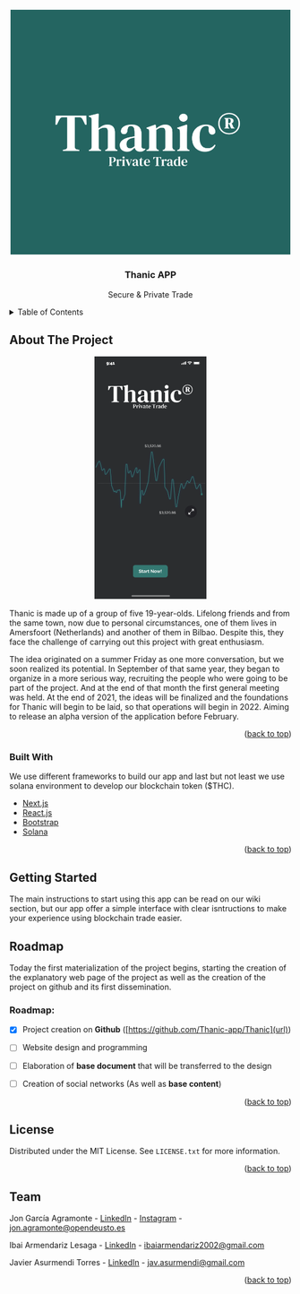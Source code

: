 <div id="top"></div>

<!-- PROJECT LOGO -->
<br />
<div align="center">
  <a href="https://github.com/Thanic-app/Thanic/">
    <img src="images/logo1.png" alt="Logo" width="500">
  </a>

  <h3 align="center">Thanic APP</h3>

  <p align="center">
    Secure & Private Trade
  </p>
</div>



<!-- TABLE OF CONTENTS -->
<details>
  <summary>Table of Contents</summary>
  <ol>
    <li>
      <a href="#about-the-project">About The Project</a>
      <ul>
        <li><a href="#built-with">Built With</a></li>
      </ul>
    </li>
    <li>
      <a href="#getting-started">Getting Started</a>
    </li>
    <li><a href="#roadmap">Roadmap</a></li>
    <li><a href="#license">License</a></li>
    <li><a href="#contact">Contact</a></li>
  </ol>
</details>



<!-- ABOUT THE PROJECT -->
## About The Project

<div align="center">
<a href="https://github.com/Thanic-app/Thanic/">
    <img src="images/Started.png" alt="Logo" width="200">
  </a>
</div>

Thanic is made up of a group of five 19-year-olds. Lifelong friends and from the same town, now due to personal circumstances, one of them lives in Amersfoort (Netherlands) and another of them in Bilbao. Despite this, they face the challenge of carrying out this project with great enthusiasm.

The idea originated on a summer Friday as one more conversation, but we soon realized its potential. In September of that same year, they began to organize in a more serious way, recruiting the people who were going to be part of the project. And at the end of that month the first general meeting was held. At the end of 2021, the ideas will be finalized and the foundations for Thanic will begin to be laid, so that operations will begin in 2022. Aiming to release an alpha version of the application before February.


<p align="right">(<a href="#top">back to top</a>)</p>



### Built With

We use different frameworks to build our app and last but not least we use solana environment to develop our blockchain token ($THC).

* [Next.js](https://nextjs.org/)
* [React.js](https://reactjs.org/)
* [Bootstrap](https://getbootstrap.com)
* [Solana](https://solana.com/)

<p align="right">(<a href="#top">back to top</a>)</p>



<!-- GETTING STARTED -->
## Getting Started

The main instructions to start using this app can be read on our wiki section, but our app offer a simple interface with clear isntructions to make your experience using blockchain trade easier.




<!-- ROADMAP -->
## Roadmap

Today the first materialization of the project begins, starting the creation of the explanatory web page of the project as well as the creation of the project on github and its first dissemination. 
### Roadmap:

- [x] Project creation on **Github** ([https://github.com/Thanic-app/Thanic](url))
- [ ] Website design and programming
- [ ] Elaboration of **base document** that will be transferred to the design
- [ ] Creation of social networks (As well as **base content**)


<p align="right">(<a href="#top">back to top</a>)</p>


<!-- LICENSE -->
## License

Distributed under the MIT License. See `LICENSE.txt` for more information.

<p align="right">(<a href="#top">back to top</a>)</p>



<!-- CONTACT -->
## Team

Jon García Agramonte - [LinkedIn](https://www.linkedin.com/in/jon-garcía-agramonte/) - [Instagram](https://www.instagram.com/jontafalla_/) - jon.agramonte@opendeusto.es

Ibai Armendariz Lesaga - [LinkedIn](https://www.linkedin.com/in/ibai-armendariz-ab5345222) - ibaiarmendariz2002@gmail.com

Javier Asurmendi Torres - [LinkedIn](https://www.linkedin.com/in/javier-asurmendi-1b250a223/) - jav.asurmendi@gmail.com


<p align="right">(<a href="#top">back to top</a>)</p>




